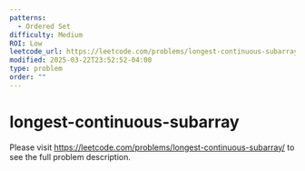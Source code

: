 ```yaml
---
patterns:
  - Ordered Set
difficulty: Medium
ROI: Low
leetcode_url: https://leetcode.com/problems/longest-continuous-subarray/
modified: 2025-03-22T23:52:52-04:00
type: problem
order: ""
---
```


# longest-continuous-subarray

Please visit https://leetcode.com/problems/longest-continuous-subarray/ to see the full problem description.
